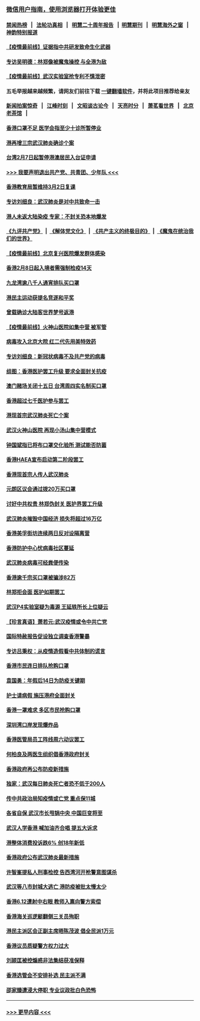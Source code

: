 ### [微信用户指南，使用浏览器打开体验更佳](https://github.com/gfw-breaker/banned-news1/blob/master/indexes/wechat-guide.md?t=0)
#### [禁闻热榜](热点新闻.md?t=0)  &nbsp;&nbsp;|&nbsp;&nbsp; [法轮功真相](https://github.com/gfw-breaker/truth/blob/master/README.md?t=0) &nbsp;&nbsp;|&nbsp;&nbsp; [明慧二十周年报告](https://github.com/gfw-breaker/mh-reports/blob/master/README.md?t=0) &nbsp;&nbsp;|&nbsp;&nbsp;[明慧期刊](https://github.com/gfw-breaker/mh-qikan) &nbsp;&nbsp;|&nbsp;&nbsp; [明慧海外之窗](https://github.com/gfw-breaker/mh-news/blob/master/README.md?t=0) &nbsp;&nbsp;|&nbsp;&nbsp; [神韵特别报道](https://github.com/gfw-breaker/mh-news/blob/master/shenyun.md?t=0)
#### [【疫情最前线】证据指中共研发致命生化武器](../pages/nsc415/n11853087.md?t=02081222) 
#### [专访吴明德：林郑像被魔鬼操控 与全港为敌](../pages/nsc415/n11852734.md?t=02081222) 
#### [【疫情最前线】武汉实验室抢专利不慎泄密](../pages/nsc415/n11850310.md?t=02081222) 
#### 五毛举报越来越频繁，请网友们前往下载 [一键翻墙软件](https://github.com/gfw-breaker/ssr-accounts)，并将此项目推荐给亲友
#### [新闻拍案惊奇](https://github.com/gfw-breaker/banned-news1/blob/master/pages/link4.md) &nbsp;&nbsp;|&nbsp;&nbsp; [江峰时刻](https://github.com/gfw-breaker/banned-news1/blob/master/pages/link4.md) &nbsp;&nbsp;|&nbsp;&nbsp; [文昭谈古论今](https://github.com/gfw-breaker/banned-news1/blob/master/pages/link4.md) &nbsp;&nbsp;|&nbsp;&nbsp; [天亮时分](https://github.com/gfw-breaker/banned-news1/blob/master/pages/link4.md) &nbsp;&nbsp;|&nbsp;&nbsp; [萧茗看世界](https://github.com/gfw-breaker/banned-news1/blob/master/pages/link4.md) &nbsp;&nbsp;|&nbsp;&nbsp; [北京老茶馆](https://github.com/gfw-breaker/banned-news1/blob/master/pages/link4.md) &nbsp;&nbsp;|&nbsp;&nbsp; 
#### [香港口罩不足 医学会指至少十诊所暂停业](../pages/nsc415/n11850301.md?t=02081222) 
#### [港再增三宗武汉肺炎确诊个案](../pages/nsc415/n11850328.md?t=02081222) 
#### [台湾2月7日起暂停港澳居民入台证申请](../pages/nsc415/n11850304.md?t=02081222) 
#### [>>> 我要声明退出共产党、共青团、少年队 <<<](https://github.com/begood0513/goodnews/blob/master/quit/letter.md) 
#### [香港教育局暂维持3月2日复课](../pages/nsc415/n11850260.md?t=02081222) 
#### [专访刘细良：武汉肺炎是对中共致命一击](../pages/nsc415/n11849934.md?t=02081222) 
#### [港人未返大陆染疫 专家：不封关恐本地爆发](../pages/nsc415/n11848021.md?t=02081222) 
#### [《九评共产党》](https://github.com/begood0513/9ping.md/blob/master/README.md) &nbsp;|&nbsp; [《解体党文化》](../../../../jtdwh.md/blob/master/README.md)  &nbsp;|&nbsp; [《共产主义的终极目的》](../../../../gczydzjmd.md/blob/master/README.md) &nbsp;|&nbsp; [《魔鬼在统治我们的世界》](../../../../mgztzwmdsj.md/blob/master/README.md) 
#### [【疫情最前线】北京复兴医院爆发群体感染](../pages/nsc415/n11847626.md?t=02081222) 
#### [香港2月8日起入境者需强制检疫14天](../pages/nsc415/n11847658.md?t=02081222) 
#### [九龙湾逾八千人通宵排队买口罩](../pages/nsc415/n11847647.md?t=02081222) 
#### [港民主运动获提名竞逐和平奖](../pages/nsc415/n11847633.md?t=02081222) 
#### [曾载确诊大陆客世界梦号返港](../pages/nsc415/n11847608.md?t=02081222) 
#### [【疫情最前线】火神山医院如集中营 被军管](../pages/nsc415/n11847524.md?t=02081222) 
#### [病毒攻入北京大院 红二代先用美特效药](../pages/nsc415/n11847427.md?t=02081222) 
#### [专访刘细良：新冠状病毒不及共产党的病毒](../pages/nsc415/n11847164.md?t=02081222) 
#### [组图：香港医护罢工升级 要求全面封关抗疫](../pages/nsc415/n11844107.md?t=02081222) 
#### [澳门赌场关闭十五日 台湾周四实名制买口罩](../pages/nsc415/n11845083.md?t=02081222) 
#### [香港超过七千医护参与罢工](../pages/nsc415/n11845051.md?t=02081222) 
#### [港现首宗武汉肺炎死亡个案](../pages/nsc415/n11844998.md?t=02081222) 
#### [武汉火神山医院 再现小汤山集中营模式](../pages/nsc415/n11844763.md?t=02081222) 
#### [钟国斌指已将布口罩交化验所 测试能否防菌](../pages/nsc415/n11842783.md?t=02081222) 
#### [香港HAEA宣布启动第二阶段罢工](../pages/nsc415/n11842723.md?t=02081222) 
#### [香港现首宗人传人武汉肺炎](../pages/nsc415/n11842766.md?t=02081222) 
#### [元朗区议会通过拨20万买口罩](../pages/nsc415/n11842754.md?t=02081222) 
#### [讨好中共权贵 林郑伪封关 医护界罢工升级](../pages/nsc415/n11842359.md?t=02081222) 
#### [武汉肺炎摧毁中国经济 损失将超过16万亿](../pages/nsc415/n11839723.md?t=02081222) 
#### [香港美孚街坊连续两日反对设隔离营](../pages/nsc415/n11839962.md?t=02081222) 
#### [香港防护中心忧病毒社区蔓延](../pages/nsc415/n11839933.md?t=02081222) 
#### [武汉肺炎病毒可经粪便传染](../pages/nsc415/n11839939.md?t=02081222) 
#### [香港逾千宗买口罩被骗涉82万](../pages/nsc415/n11839914.md?t=02081222) 
#### [林郑拒会面 医护如期罢工](../pages/nsc415/n11839892.md?t=02081222) 
#### [武汉P4实验室疑为毒源 王延轶所长上位疑云](../pages/nsc415/n11835543.md?t=02081222) 
#### [【珍言真语】萧若元:武汉疫情或令中共亡党](../pages/nsc415/n11829394.md?t=02081222) 
#### [国际特赦报告促设独立调查香港警暴](../pages/nsc415/n11833845.md?t=02081222) 
#### [专访吕秉权：从疫情造假看中共体制的谎言](../pages/nsc415/n11833813.md?t=02081222) 
#### [香港市民连日排队抢购口罩](../pages/nsc415/n11833794.md?t=02081222) 
#### [袁国勇：年假后14日为防疫关键期](../pages/nsc415/n11831088.md?t=02081222) 
#### [护士请病假 施压港府全面封关](../pages/nsc415/n11831030.md?t=02081222) 
#### [香港一罩难求 多区市民抢购口罩](../pages/nsc415/n11831002.md?t=02081222) 
#### [深圳湾口岸发现爆炸品](../pages/nsc415/n11828802.md?t=02081222) 
#### [香港医管局员工阵线周六动议罢工](../pages/nsc415/n11828762.md?t=02081222) 
#### [何柏良及两医生组织倡香港政府封关](../pages/nsc415/n11828749.md?t=02081222) 
#### [香港政府再公布防疫新措施](../pages/nsc415/n11828716.md?t=02081222) 
#### [独家：武汉每日肺炎死亡者恐不低于200人](../pages/nsc415/n11828240.md?t=02081222) 
#### [传中共政治局知疫情或亡党 重点保11城](../pages/nsc415/n11828145.md?t=02081222) 
#### [各省自保 武汉市长甩锅中央 中国巨变将至](../pages/nsc415/n11828021.md?t=02081222) 
#### [武汉人学香港 喊加油齐合唱 提五大诉求](../pages/nsc415/n11827046.md?t=02081222) 
#### [港整体消费投诉跌6% 创18年新低](../pages/nsc415/n11817280.md?t=02081222) 
#### [香港政府公布武汉肺炎最新措施](../pages/nsc415/n11817152.md?t=02081222) 
#### [许智峯提私人刑事检控 告西湾河开枪警意图谋杀](../pages/nsc415/n11817132.md?t=02081222) 
#### [武汉等八市封城大逃亡 港防疫被批太慢太少](../pages/nsc415/n11817058.md?t=02081222) 
#### [香港6.12遭射中右眼 教师入禀向警方索偿](../pages/nsc415/n11814678.md?t=02081222) 
#### [香港海关巡逻艇翻侧三关员殉职](../pages/nsc415/n11814604.md?t=02081222) 
#### [港民主派区会正副主席晤陈茂波 倡全民派1万元](../pages/nsc415/n11814582.md?t=02081222) 
#### [香港议员质疑警方权力过大](../pages/nsc415/n11814560.md?t=02081222) 
#### [刘颕匡被控煽惑非法集结获准保释](../pages/nsc415/n11811727.md?t=02081222) 
#### [香港选管会不安排补选 民主派不满](../pages/nsc415/n11811691.md?t=02081222) 
#### [邵家臻遭浸大停职 专业议政批白色恐怖](../pages/nsc415/n11811670.md?t=02081222) 

----
#### [ >>> 更早内容 <<< ](../indexes/nsc415-earlier.md)
